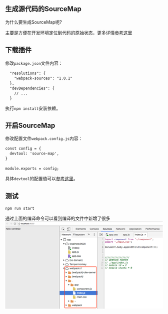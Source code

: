 ## 生成源代码的SourceMap

为什么要生成SourceMap呢?

主要是方便在开发环境定位到代码的原始状态，更多详情[参考这里](http://www.ruanyifeng.com/blog/2013/01/javascript_source_map.html)

## 下载插件

修改`package.json`文件内容：
```
  "resolutions": {
    "webpack-sources": "1.0.1"
  },
  "devDependencies": {
    // ...
  }
```

执行`npm install`安装依赖。

## 开启SourceMap

修改配置文件`webpack.config.js`内容：

```
const config = {
  devtool: 'source-map',
}

module.exports = config;
```
具体`devtool`的配置值可以[参考这里](https://webpack.js.org/configuration/devtool/#devtool)。

## 测试

```
npm run start
```

通过上面的编译命令可以看到编译的文件中新增了很多
![](/assets/webpack2/generating-source-code-for-sourcemap.png)
